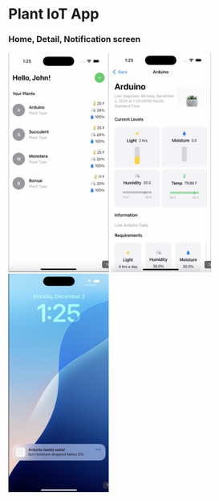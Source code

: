 # Plant IoT App

### Home, Detail, Notification screen
<div>
  <img src="screenshots/homescreen.png" width="200" />
  <img src="screenshots/detailscreen.png" width="200" />
  <img src="screenshots/notification.png" width="200" />
</div>
